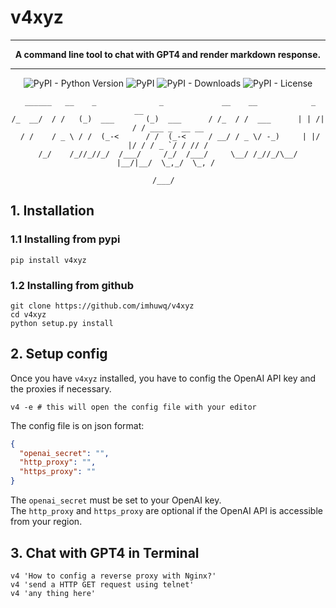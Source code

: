 # v4xyz

---
<div align="center">
<p align="center">

<!-- prettier-ignore -->

**A command line tool to chat with GPT4 and render markdown response.**

---
![PyPI - Python Version](https://img.shields.io/pypi/pyversions/v4xyz?style=social)
![PyPI](https://img.shields.io/pypi/v/v4xyz?style=social)
![PyPI - Downloads](https://img.shields.io/pypi/dm/v4xyz?style=social)
![PyPI - License](https://img.shields.io/pypi/l/v4xyz?style=social)

```
 ______   __    _              _             __    __            _      __             
/_  __/  / /   (_)  ___       (_)  ___      / /_  / /  ___      | | /| / / ___ _  __ __
 / /    / _ \ / /  (_-<      / /  (_-<     / __/ / _ \/ -_)     | |/ |/ / / _ `/ / // /
/_/    /_//_//_/  /___/     /_/  /___/     \__/ /_//_/\__/      |__/|__/  \_,_/  \_, / 
                                                                                /___/  
```

</p>
</div>

## 1. Installation

### 1.1 Installing from pypi

```shell
pip install v4xyz
```

### 1.2 Installing from github

```shell
git clone https://github.com/imhuwq/v4xyz
cd v4xyz
python setup.py install
```

## 2. Setup config

Once you have `v4xyz` installed, you have to config the OpenAI API key and the proxies if necessary.

```shell
v4 -e # this will open the config file with your editor
```

The config file is on json format:

```json
{
  "openai_secret": "",
  "http_proxy": "",
  "https_proxy": ""
}
```

The `openai_secret` must be set to your OpenAI key.   
The `http_proxy` and `https_proxy` are optional if the OpenAI API is accessible from your region.

## 3. Chat with GPT4 in Terminal

```shell
v4 'How to config a reverse proxy with Nginx?'
v4 'send a HTTP GET request using telnet'
v4 'any thing here'
```
